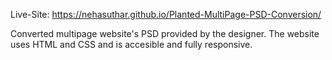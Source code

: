 Live-Site: https://nehasuthar.github.io/Planted-MultiPage-PSD-Conversion/

Converted multipage website's PSD provided by the designer.
The website uses HTML and CSS and is accesible and fully responsive.
